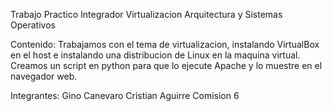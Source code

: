 Trabajo Practico Integrador Virtualizacion
Arquitectura y Sistemas Operativos

Contenido: 
Trabajamos con el tema de virtualizacion, instalando VirtualBox en el host e instalando una distribucion de Linux en la maquina virtual.
Creamos un script en python para que lo ejecute Apache y lo muestre en el navegador web.

Integrantes:
Gino Canevaro
Cristian Aguirre
Comision 6
